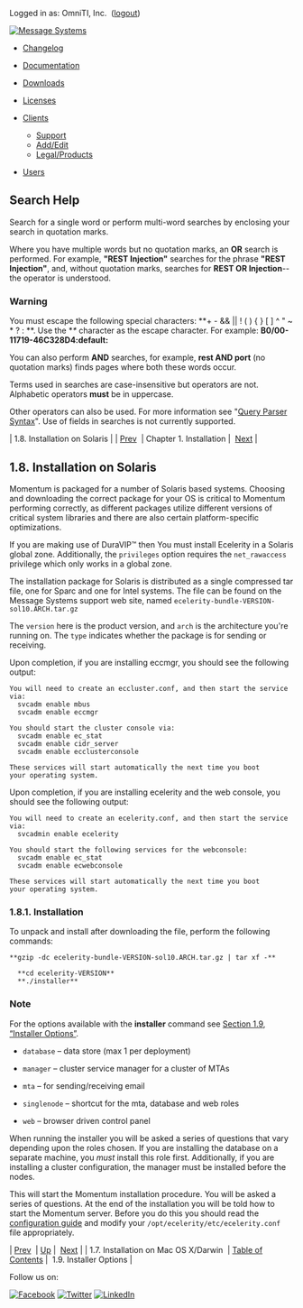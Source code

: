 Logged in as: OmniTI, Inc.  ([logout](https://support.messagesystems.com/logout.php))

[![Message Systems](https://support.messagesystems.com/images/ms-white205.png)](https://support.messagesystems.com/start.php) 

*   [Changelog](https://support.messagesystems.com/start.php?show=changelog)
*   [Documentation](https://support.messagesystems.com/docs/)
*   [Downloads](https://support.messagesystems.com/start.php)

*   [Licenses](https://support.messagesystems.com/license_summary.php)
*   <a href="">Clients</a>
    *   [Support](https://support.messagesystems.com/cs.php)
    *   [Add/Edit](https://support.messagesystems.com/edit_client.php)
    *   [Legal/Products](https://support.messagesystems.com/edit_products.php)
*   [Users](https://support.messagesystems.com/edit_customer.php)

## Search Help

Search for a single word or perform multi-word searches by enclosing your search in quotation marks.

Where you have multiple words but no quotation marks, an **OR** search is performed. For example, **"REST Injection"** searches for the phrase **"REST Injection"**, and, without quotation marks, searches for **REST OR Injection**--the operator is understood.

### Warning

You must escape the following special characters: **+ - && || ! ( ) { } [ ] ^ " ~ * ? : \**. Use the **\** character as the escape character. For example: **B0/00-11719-46C328D4\:default\:**

You can also perform **AND** searches, for example, **rest AND port** (no quotation marks) finds pages where both these words occur.

Terms used in searches are case-insensitive but operators are not. Alphabetic operators **must** be in uppercase.

Other operators can also be used. For more information see "[Query Parser Syntax](https://lucene.apache.org/core/old_versioned_docs/versions/3_0_0/queryparsersyntax.html)". Use of fields in searches is not currently supported.

| 1.8. Installation on Solaris |
| [Prev](install.darwin.php)  | Chapter 1. Installation |  [Next](install.options.php) |

## 1.8. Installation on Solaris

Momentum is packaged for a number of Solaris based systems. Choosing and downloading the correct package for your OS is critical to Momentum performing correctly, as different packages utilize different versions of critical system libraries and there are also certain platform-specific optimizations.

If you are making use of DuraVIP™ then You must install Ecelerity in a Solaris global zone. Additionally, the `privileges` option requires the `net_rawaccess` privilege which only works in a global zone.

The installation package for Solaris is distributed as a single compressed tar file, one for Sparc and one for Intel systems. The file can be found on the Message Systems support web site, named `ecelerity-bundle-VERSION-sol10.ARCH.tar.gz`

The `version` here is the product version, and `arch` is the architecture you're running on. The `type` indicates whether the package is for sending or receiving.

Upon completion, if you are installing eccmgr, you should see the following output:

```
You will need to create an eccluster.conf, and then start the service via:
  svcadm enable mbus
  svcadm enable eccmgr

You should start the cluster console via:
  svcadm enable ec_stat
  svcadm enable cidr_server
  svcadm enable ecclusterconsole

These services will start automatically the next time you boot
your operating system.
```

Upon completion, if you are installing ecelerity and the web console, you should see the following output:

```
You will need to create an ecelerity.conf, and then start the service via:
  svcadmin enable ecelerity

You should start the following services for the webconsole:
  svcadm enable ec_stat
  svcadm enable ecwebconsole

These services will start automatically the next time you boot
your operating system.
```

### 1.8.1. Installation

To unpack and install after downloading the file, perform the following commands:

```
**gzip -dc ecelerity-bundle-VERSION-sol10.ARCH.tar.gz | tar xf -** 

  **cd ecelerity-VERSION** 
  **./installer**
```

### Note

For the options available with the **installer** command see [Section 1.9, “Installer Options”](install.options.php "1.9. Installer Options").

*   `database` – data store (max 1 per deployment)

*   `manager` – cluster service manager for a cluster of MTAs

*   `mta` – for sending/receiving email

*   `singlenode` – shortcut for the mta, database and web roles

*   `web` – browser driven control panel

When running the installer you will be asked a series of questions that vary depending upon the roles chosen. If you are installing the database on a separate machine, you *must* install this role first. Additionally, if you are installing a cluster configuration, the manager must be installed before the nodes.

This will start the Momentum installation procedure. You will be asked a series of questions. At the end of the installation you will be told how to start the Momentum server. Before you do this you should read the [configuration guide](conf.php "Chapter 2. Configuration") and modify your `/opt/ecelerity/etc/ecelerity.conf` file appropriately.

| [Prev](install.darwin.php)  | [Up](install.php) |  [Next](install.options.php) |
| 1.7. Installation on Mac OS X/Darwin  | [Table of Contents](index.php) |  1.9. Installer Options |

Follow us on:

[![Facebook](https://support.messagesystems.com/images/icon-facebook.png)](http://www.facebook.com/messagesystems) [![Twitter](https://support.messagesystems.com/images/icon-twitter.png)](http://twitter.com/#!/MessageSystems) [![LinkedIn](https://support.messagesystems.com/images/icon-linkedin.png)](http://www.linkedin.com/company/message-systems)